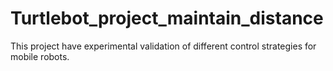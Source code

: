 # Turtlebot_project_maintain_distance
 This project have experimental validation of different control strategies for mobile robots.
